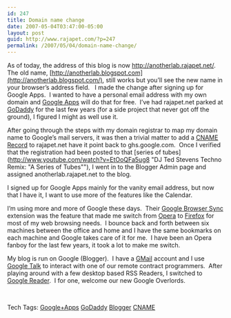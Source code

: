 ```yaml
---
id: 247
title: Domain name change
date: 2007-05-04T03:47:00-05:00
layout: post
guid: http://www.rajapet.com/?p=247
permalink: /2007/05/04/domain-name-change/
---
```

As of today, the address of this blog is now <http://anotherlab.rajapet.net/>.  The old name, [http://anotherlab.blogspot.com](http://anotherlab.blogspot.com/), still works but you&#8217;ll see the new name in your browser&#8217;s address field.   I made the change after signing up for Google Apps.  I wanted to have a personal email address with my own domain and [Google Apps](http://www.google.com/a/help/intl/en/admins/editions_spe.html "Welcome to Google Apps") will do that for free.  I&#8217;ve had rajapet.net parked at [GoDaddy](http://www.godaddy.com/gdshop/default.asp) for the last few years (for a side project that never got off the ground), I figured I might as well use it.

After going through the steps with my domain registrar to map my domain name to Google&#8217;s mail servers, it was then a trivial matter to add a [CNAME Record](http://help.godaddy.com/article.php?article_id=679&topic_id=163 "A CNAME is simply an alias for a host record") to rajapet.net have it point back to ghs.google.com.  Once I verified that the registration had been posted to that [series of tubes](http://www.youtube.com/watch?v=EtOoQFa5ug8 "DJ Ted Stevens Techno Remix: "A Series of Tubes""), I went in to the Blogger Admin page and assigned anotherlab.rajapet.net to the blog.

I signed up for Google Apps mainly for the vanity email address, but now that I have it, I want to use more of the features like the Calendar.

I&#8217;m using more and more of Google these days.  Their [Google Browser Sync](http://www.google.com/tools/firefox/browsersync/) extension was the feature that made me switch from [Opera](http://www.opera.com/) to [Firefox](http://www.mozilla.com/en-US/firefox/) for most of my web browsing needs.  I bounce back and forth between six machines between the office and home and I have the same bookmarks on each machine and Google takes care of it for me.  I have been an Opera fanboy for the last few years, it took a lot to make me switch.

My blog is run on Google (Blogger).  I have a [GMail](http://mail.google.com/) account and I use [Google Talk](http://www.google.com/talk) to interact with one of our remote contract programmers.  After playing around with a few desktop based RSS Readers, I switched to [Google Reader](http://www.google.com/reader/view/).  I for one, welcome our new Google Overlords. 

 

<div>
  Tech Tags: <a href="http://technorati.com/tag/Google+Apps" rel="tag">Google+Apps</a> <a href="http://technorati.com/tag/GoDaddy" rel="tag">GoDaddy</a> <a href="http://technorati.com/tag/Blogger" rel="tag">Blogger</a> <a href="http://technorati.com/tag/CNAME" rel="tag">CNAME</a>
</div>